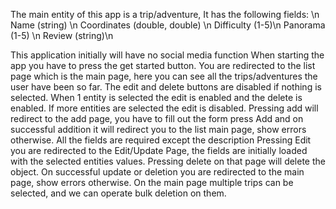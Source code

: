 The main entity of this app is a trip/adventure, It has the following fields: \n
Name (string) \n
Coordinates (double, double)	\n
Difficulty (1-5)\n
Panorama (1-5) \n
Review (string)\n

This application initially will have no social media function
When starting the app you have to press the get started button. You are redirected to the list page which is the main page, here you can see all the trips/adventures the user have been so far. 
The edit and delete buttons are disabled if nothing is selected.
When 1 entity is selected the edit is enabled and the delete is enabled. If more entities are selected the edit is disabled.
Pressing add will redirect to the add page, you have to fill out the form press Add and on successful addition it will redirect you to the list main page, show errors otherwise. All the fields are required except the description
Pressing Edit you are redirected to the Edit/Update Page, the fields are initially loaded with the selected entities values. Pressing delete on that page will delete the object. On successful update or deletion you are redirected to the main page, show errors otherwise.
On the main page multiple trips can be selected, and we can operate bulk deletion on them.
